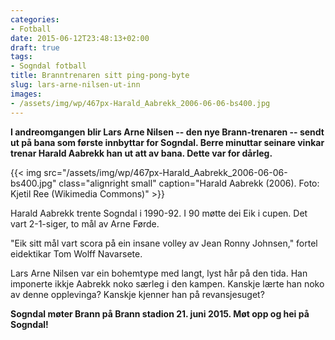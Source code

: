 ```yaml
---
categories:
- Fotball
date: 2015-06-12T23:48:13+02:00
draft: true
tags:
- Sogndal fotball
title: Branntrenaren sitt ping-pong-byte
slug: lars-arne-nilsen-ut-inn 
images:
- /assets/img/wp/467px-Harald_Aabrekk_2006-06-06-bs400.jpg
---
```


**I andreomgangen blir Lars Arne Nilsen -- den nye Brann-trenaren -- sendt ut på bana som første innbyttar for Sogndal. Berre minuttar seinare vinkar trenar Harald Aabrekk han ut att av bana. Dette var for dårleg.**

<!--more-->

{{< img src="/assets/img/wp/467px-Harald_Aabrekk_2006-06-06-bs400.jpg" class="alignright small" caption="Harald Aabrekk (2006). Foto: Kjetil Ree (Wikimedia Commons)" >}}

Harald Aabrekk trente Sogndal i 1990-92. I 90 møtte dei Eik i cupen. Det vart 2-1-siger, to mål av Arne Førde. 

"Eik sitt mål vart scora på ein insane volley av Jean Ronny Johnsen," fortel eidektikar Tom Wolff Navarsete.

Lars Arne Nilsen var ein bohemtype med langt, lyst hår på den tida. Han imponerte ikkje Aabrekk noko særleg i den kampen. Kanskje lærte han noko av denne opplevinga? Kanskje kjenner han på revansjesuget?

**Sogndal møter Brann på Brann stadion 21. juni 2015. Møt opp og hei på Sogndal!**
